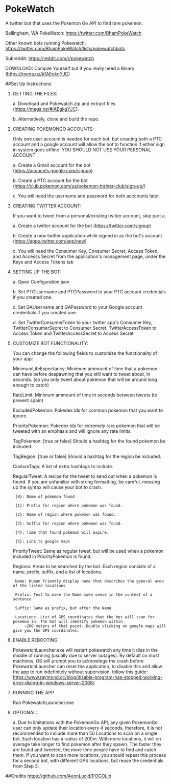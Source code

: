 # PokeWatch
A twitter bot that uses the Pokemon Go API to find rare pokemon.

Bellingham, WA PokeWatch: https://twitter.com/BhamPokeWatch

Other known bots running Pokewatch: https://twitter.com/BhamPokeWatch/lists/pokewatchbots

Subreddit: https://reddit.com/r/pokewatch

DOWNLOAD: Compile Yourself but if you really need a Binary (https://mega.nz/#!AEgkgYJC)

##Set Up Instructions
1. GETTING THE FILES:

	a. Download and Pokewatch.zip and extract files (https://mega.nz/#!AEgkgYJC).
	
	b. Alternatively, clone and build the repo.
	
2. CREATING POKEMONGO ACCOUNTS:

	Only one user account is needed for each bot, but creating both a PTC account
	and a google account will allow the bot to function if either sign in system goes offline.
	YOU SHOULD NOT USE YOUR PERSONAL ACCOUNT
	
	a. Create a Gmail account for the bot (https://accounts.google.com/signup)
	
	b. Create a PTC account for the bot (https://club.pokemon.com/us/pokemon-trainer-club/sign-up/)
	
	c. You will need the username and password for both acccounts later.
	
3. CREATING TWITTER ACCOUNT:

	If you want to tweet from a personal/existing twitter account, skip part a.
	
	a. Create a twitter account for the bot (https://twitter.com/signup)
	
	b. Create a new twitter application while signed in as the bot's account (https://apps.twitter.com/app/new)
	
	c. You will need the Consumer Key, Consumer Secret, Access Token, and Accesss Secret from the application's
	   management page, under the Keys and Access Tokens tab
	   
4. SETTING UP THE BOT:

	a. Open Configuration.json
	
	b. Set PTCUsername and PTCPassword to your PTC account credentials if you created one.
	
	c. Set GAUsername and GAPassword to your Google account credentials if you created one.
	
	d. Set TwitterConsumerToken to your twitter app's Consumer Key, TwitterConsumerSecret to Consumer Secret, TwitterAccessToken to Access Token and TwitterAccessSecret to Access Secret
	   
5. CUSTOMIZE BOT FUNCTIONALITY:

	You can change the following fields to customize the functionality of your app:
	
	MinimumLifeExpectancy: Minimum ammount of time that a pokemon can have before despawning that you still want
		to tweet about, in seconds. (so you only tweet about pokemon that will be around long enough to catch)
		
	RateLimit: Minimum ammount of time in seconds between tweets (to prevent spam)
	
	ExcludedPokemon: Pokedex ids for common pokemon that you want to ignore.
	
	PriorityPokemon: Pokedex ids for extremely rare pokemon that will be tweeted with an emphasis and will ignore any rate limits.
	
	TagPokemon: [true or false] Should a hashtag for the found pokemon be included.
	
	TagRegion: [true or false] Should a hashtag for the region be included.
	
	CustomTags: A list of extra hashtags to include.
	
	RegularTweet: A recipe for the tweet to send out when a pokemon is found. If you are unfamiliar with string formatting,
	be careful, messing up the syntax will cause your bot to crash.
	
		{0}: Name of pokemon found
		
		{1}: Prefix for region where pokemon was found.
		
		{2}: Name of region where pokemon was found.
		
		{3}: Suffix for region where pokemon was found.
		
		{4}: Time that found pokemon will expire.
		
		{5}: Link to google maps
		
	PriorityTweet: Same as regular tweet, but will be used when a pokemon included in PriorityPokemon is found.
	
	Regions: Areas to be searched by the bot. Each region consists of a name, prefix, suffix, and a list of locations.
	
		Name: Human friendly display name that describes the general area of the listed locations
		
		Prefix: Text to make the Name make sense in the context of a sentence
		
		Suffix: Same as prefix, but after the Name
		
		Locations: List of GPS coordinates that the bot will scan for pokemon in. The bot will identify pokemon within
			~200 meters of that point. Double clicking on google maps will give you the GPS coordinates.
			
6. ENABLE REBOOTING

	PokewatchLauncher.exe will restart pokewatch any time it dies in the middle of running (usually due to server outages). By default on most machines, OS will prompt you to acknowlege the crash before PokewatchLauncher can reset the application, to disable this and allow the app to run indefinitely without supervision, follow this guide: https://www.raymond.cc/blog/disable-program-has-stopped-working-error-dialog-in-windows-server-2008/
           
7. RUNNING THE APP

	Run PokewatchLauncher.exe
	
8. OPTIONAL:

	a. Due to limitations with the PokemonGo API, any given PokemonGo user can only update their location every 4 seconds,
	   therefore, it is not recommended to include more than 50 Locations to scan on a single bot.
	   Each location has a radius of 200m.
	   With more locations, it will on average take longer to find pokemon after they spawn.
	   The faster they are found and tweeted, the more time people have to find and catch them.
	   If you want to scan more locations, you should repeat this process for a second bot, with different GPS locations, but reuse the credentials from Step 3.
           
##Credits
https://github.com/AeonLucid/POGOLib


